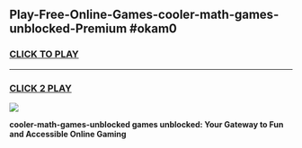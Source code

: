 
## Play-Free-Online-Games-cooler-math-games-unblocked-Premium #okam0
<h3>
<a href="https://premium.freeplayer.one?title=cooler-math-games-unblocked&ref=8M">CLICK TO PLAY</a></h3>
<hr>

<h3>
<a href="https://premium.freeplayer.one?title=cooler-math-games-unblocked&ref=8M">CLICK 2 PLAY</a>
  
</h3>

<a href="https://premium.freeplayer.one?title=cooler-math-games-unblocked&ref=8M"><img src="https://clearcache.store/games.png"></a>


**cooler-math-games-unblocked games unblocked: Your Gateway to Fun and Accessible Online Gaming**
